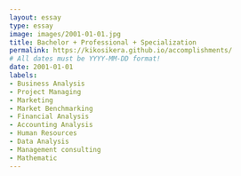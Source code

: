 ```yaml
---
layout: essay
type: essay
image: images/2001-01-01.jpg
title: Bachelor + Professional + Specialization
permalink: https://kikosikera.github.io/accomplishments/
# All dates must be YYYY-MM-DD format!
date: 2001-01-01
labels:
- Business Analysis
- Project Managing
- Marketing
- Market Benchmarking
- Financial Analysis
- Accounting Analysis
- Human Resources
- Data Analysis
- Management consulting
- Mathematic
---
```

